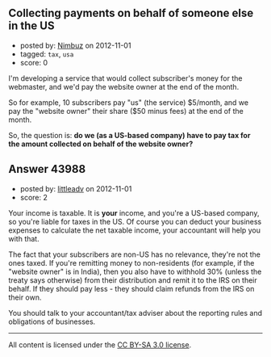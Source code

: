 ## Collecting payments on behalf of someone else in the US

- posted by: [Nimbuz](https://stackexchange.com/users/-1/19209-nimbuz) on 2012-11-01
- tagged: `tax`, `usa`
- score: 0

I'm developing a service that would collect subscriber's money for the webmaster, and we'd pay the website owner at the end of the month.

So for example, 10 subscribers pay "us" (the service) $5/month, and we pay the "website owner" their share ($50 minus fees) at the end of the month. 

So, the question is: **do we (as a US-based company) have to pay tax for the amount collected on behalf of the website owner?**



## Answer 43988

- posted by: [littleadv](https://stackexchange.com/users/-1/13808-littleadv) on 2012-11-01
- score: 2

Your income is taxable. It is **your** income, and you're a US-based company, so you're liable for taxes in the US. Of course you can deduct your business expenses to calculate the net taxable income, your accountant will help you with that.

The fact that your subscribers are non-US has no relevance, they're not the ones taxed. If you're remitting money to non-residents (for example, if the "website owner" is in India), then you also have to withhold 30% (unless the treaty says otherwise) from their distribution and remit it to the IRS on their behalf. If they should pay less - they should claim refunds from the IRS on their own.

You should talk to your accountant/tax adviser about the reporting rules and obligations of businesses.



---

All content is licensed under the [CC BY-SA 3.0 license](https://creativecommons.org/licenses/by-sa/3.0/).
